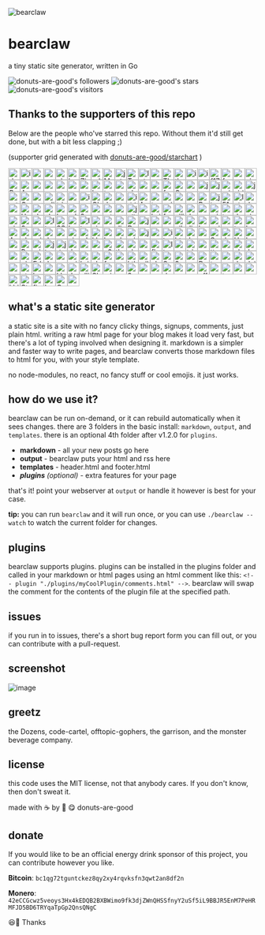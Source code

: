 ![bearclaw](https://user-images.githubusercontent.com/96031819/218302524-121cd81a-b552-45e5-b46e-5689bbf08390.png)
# bearclaw
a tiny static site generator, written in Go

![donuts-are-good's followers](https://img.shields.io/github/followers/donuts-are-good?&color=555&style=for-the-badge&label=followers) ![donuts-are-good's stars](https://img.shields.io/github/stars/donuts-are-good?affiliations=OWNER%2CCOLLABORATOR&color=555&style=for-the-badge) ![donuts-are-good's visitors](https://komarev.com/ghpvc/?username=donuts-are-good&color=555555&style=for-the-badge&label=visitors)

## Thanks to the supporters of this repo
Below are the people who've starred this repo. Without them it'd still get done, but with a bit less clapping ;)

(supporter grid generated with [donuts-are-good/starchart](https://github.com/donuts-are-good/starchart) )

<img height=24 width=24 src="https://avatars.githubusercontent.com/u/96031819?v=4" alt="donuts-are-good's avatar" title="donuts-are-good"/><img height=24 width=24 src="https://avatars.githubusercontent.com/u/71332326?v=4" alt="insolitum's avatar" title="insolitum"/><img height=24 width=24 src="https://avatars.githubusercontent.com/u/33086936?v=4" alt="mpldr's avatar" title="mpldr"/><img height=24 width=24 src="https://avatars.githubusercontent.com/u/83341867?v=4" alt="ramenbased's avatar" title="ramenbased"/><img height=24 width=24 src="https://avatars.githubusercontent.com/u/68368?v=4" alt="qbit's avatar" title="qbit"/><img height=24 width=24 src="https://avatars.githubusercontent.com/u/16841626?v=4" alt="horvski's avatar" title="horvski"/><img height=24 width=24 src="https://avatars.githubusercontent.com/u/26520924?v=4" alt="ZinRicky's avatar" title="ZinRicky"/><img height=24 width=24 src="https://avatars.githubusercontent.com/u/6362698?v=4" alt="ralgozino's avatar" title="ralgozino"/><img height=24 width=24 src="https://avatars.githubusercontent.com/u/7098804?v=4" alt="MattDemers's avatar" title="MattDemers"/><img height=24 width=24 src="https://avatars.githubusercontent.com/u/11037782?v=4" alt="jgbrwn's avatar" title="jgbrwn"/><img height=24 width=24 src="https://avatars.githubusercontent.com/u/68560840?v=4" alt="TakenMC's avatar" title="TakenMC"/><img height=24 width=24 src="https://avatars.githubusercontent.com/u/50343470?v=4" alt="luigibarbato's avatar" title="luigibarbato"/><img height=24 width=24 src="https://avatars.githubusercontent.com/u/5232965?v=4" alt="zamicol's avatar" title="zamicol"/><img height=24 width=24 src="https://avatars.githubusercontent.com/u/79346588?v=4" alt="TheShuckduck's avatar" title="TheShuckduck"/><img height=24 width=24 src="https://avatars.githubusercontent.com/u/217?v=4" alt="tkersey's avatar" title="tkersey"/><img height=24 width=24 src="https://avatars.githubusercontent.com/u/353918?v=4" alt="itwars's avatar" title="itwars"/><img height=24 width=24 src="https://avatars.githubusercontent.com/u/56121656?v=4" alt="iamcais's avatar" title="iamcais"/><img height=24 width=24 src="https://avatars.githubusercontent.com/u/23299193?v=4" alt="f1729's avatar" title="f1729"/><img height=24 width=24 src="https://avatars.githubusercontent.com/u/945075?v=4" alt="frankalicious's avatar" title="frankalicious"/><img height=24 width=24 src="https://avatars.githubusercontent.com/u/6848736?v=4" alt="roberthodapp's avatar" title="roberthodapp"/><img height=24 width=24 src="https://avatars.githubusercontent.com/u/28896876?v=4" alt="simulationguest's avatar" title="simulationguest"/><img height=24 width=24 src="https://avatars.githubusercontent.com/u/3662693?v=4" alt="RodrigoHahn's avatar" title="RodrigoHahn"/><img height=24 width=24 src="https://avatars.githubusercontent.com/u/5847?v=4" alt="Apreche's avatar" title="Apreche"/><img height=24 width=24 src="https://avatars.githubusercontent.com/u/31969517?v=4" alt="zubayrrr's avatar" title="zubayrrr"/><img height=24 width=24 src="https://avatars.githubusercontent.com/u/9178352?v=4" alt="mrjk05's avatar" title="mrjk05"/><img height=24 width=24 src="https://avatars.githubusercontent.com/u/3390639?v=4" alt="vorons's avatar" title="vorons"/><img height=24 width=24 src="https://avatars.githubusercontent.com/u/320397?v=4" alt="roycifer's avatar" title="roycifer"/><img height=24 width=24 src="https://avatars.githubusercontent.com/u/1280869?v=4" alt="aveekbhat's avatar" title="aveekbhat"/><img height=24 width=24 src="https://avatars.githubusercontent.com/u/299097?v=4" alt="betatron's avatar" title="betatron"/><img height=24 width=24 src="https://avatars.githubusercontent.com/u/711257?v=4" alt="teeheehee's avatar" title="teeheehee"/><img height=24 width=24 src="https://avatars.githubusercontent.com/u/19192104?v=4" alt="oznogon's avatar" title="oznogon"/><img height=24 width=24 src="https://avatars.githubusercontent.com/u/112922091?v=4" alt="cheetahzone's avatar" title="cheetahzone"/><img height=24 width=24 src="https://avatars.githubusercontent.com/u/2382127?v=4" alt="musicjunkieg's avatar" title="musicjunkieg"/><img height=24 width=24 src="https://avatars.githubusercontent.com/u/405972?v=4" alt="reorx's avatar" title="reorx"/><img height=24 width=24 src="https://avatars.githubusercontent.com/u/198178?v=4" alt="freespace's avatar" title="freespace"/><img height=24 width=24 src="https://avatars.githubusercontent.com/u/62988643?v=4" alt="Owain-S's avatar" title="Owain-S"/><img height=24 width=24 src="https://avatars.githubusercontent.com/u/32872980?v=4" alt="zarquin's avatar" title="zarquin"/><img height=24 width=24 src="https://avatars.githubusercontent.com/u/3323607?v=4" alt="jarrodoxical's avatar" title="jarrodoxical"/><img height=24 width=24 src="https://avatars.githubusercontent.com/u/1361123?v=4" alt="jonanderson10's avatar" title="jonanderson10"/><img height=24 width=24 src="https://avatars.githubusercontent.com/u/2114186?v=4" alt="sriramsamynathan's avatar" title="sriramsamynathan"/><img height=24 width=24 src="https://avatars.githubusercontent.com/u/637415?v=4" alt="sirinath's avatar" title="sirinath"/><img height=24 width=24 src="https://avatars.githubusercontent.com/u/12866?v=4" alt="jpoz's avatar" title="jpoz"/><img height=24 width=24 src="https://avatars.githubusercontent.com/u/104114432?v=4" alt="artlesshao's avatar" title="artlesshao"/><img height=24 width=24 src="https://avatars.githubusercontent.com/u/899321?v=4" alt="GreyDev's avatar" title="GreyDev"/><img height=24 width=24 src="https://avatars.githubusercontent.com/u/30691152?v=4" alt="notjedi's avatar" title="notjedi"/><img height=24 width=24 src="https://avatars.githubusercontent.com/u/3295092?v=4" alt="adityasanka's avatar" title="adityasanka"/><img height=24 width=24 src="https://avatars.githubusercontent.com/u/8691?v=4" alt="triptych's avatar" title="triptych"/><img height=24 width=24 src="https://avatars.githubusercontent.com/u/7477233?v=4" alt="vopi181's avatar" title="vopi181"/><img height=24 width=24 src="https://avatars.githubusercontent.com/u/1605764?v=4" alt="igufi's avatar" title="igufi"/><img height=24 width=24 src="https://avatars.githubusercontent.com/u/3900482?v=4" alt="GlenDC's avatar" title="GlenDC"/><img height=24 width=24 src="https://avatars.githubusercontent.com/u/5395723?v=4" alt="daveschumaker's avatar" title="daveschumaker"/><img height=24 width=24 src="https://avatars.githubusercontent.com/u/704872?v=4" alt="oudommeas's avatar" title="oudommeas"/><img height=24 width=24 src="https://avatars.githubusercontent.com/u/12671072?v=4" alt="iddan's avatar" title="iddan"/><img height=24 width=24 src="https://avatars.githubusercontent.com/u/6514772?v=4" alt="AquariusDue's avatar" title="AquariusDue"/><img height=24 width=24 src="https://avatars.githubusercontent.com/u/11752923?v=4" alt="tockards's avatar" title="tockards"/><img height=24 width=24 src="https://avatars.githubusercontent.com/u/150282?v=4" alt="asiermartinez's avatar" title="asiermartinez"/><img height=24 width=24 src="https://avatars.githubusercontent.com/u/4990437?v=4" alt="msubhash's avatar" title="msubhash"/><img height=24 width=24 src="https://avatars.githubusercontent.com/u/78207862?v=4" alt="romainpaoli's avatar" title="romainpaoli"/><img height=24 width=24 src="https://avatars.githubusercontent.com/u/868085?v=4" alt="Bedrovelsen's avatar" title="Bedrovelsen"/><img height=24 width=24 src="https://avatars.githubusercontent.com/u/7276380?v=4" alt="jlapaix's avatar" title="jlapaix"/><img height=24 width=24 src="https://avatars.githubusercontent.com/u/22991189?v=4" alt="5183nischal's avatar" title="5183nischal"/><img height=24 width=24 src="https://avatars.githubusercontent.com/u/7662793?v=4" alt="lukegg's avatar" title="lukegg"/><img height=24 width=24 src="https://avatars.githubusercontent.com/u/14281246?v=4" alt="dostie's avatar" title="dostie"/><img height=24 width=24 src="https://avatars.githubusercontent.com/u/30656767?v=4" alt="samcottle's avatar" title="samcottle"/><img height=24 width=24 src="https://avatars.githubusercontent.com/u/1638561?v=4" alt="HarrisonJackson's avatar" title="HarrisonJackson"/><img height=24 width=24 src="https://avatars.githubusercontent.com/u/8758132?v=4" alt="vladyio's avatar" title="vladyio"/><img height=24 width=24 src="https://avatars.githubusercontent.com/u/566844?v=4" alt="christoph00's avatar" title="christoph00"/><img height=24 width=24 src="https://avatars.githubusercontent.com/u/84460?v=4" alt="hwartig's avatar" title="hwartig"/><img height=24 width=24 src="https://avatars.githubusercontent.com/u/124629954?v=4" alt="ad-laurentius's avatar" title="ad-laurentius"/><img height=24 width=24 src="https://avatars.githubusercontent.com/u/104367919?v=4" alt="0x5f3's avatar" title="0x5f3"/><img height=24 width=24 src="https://avatars.githubusercontent.com/u/10968765?v=4" alt="yenbekbay's avatar" title="yenbekbay"/><img height=24 width=24 src="https://avatars.githubusercontent.com/u/75768?v=4" alt="mtron's avatar" title="mtron"/><img height=24 width=24 src="https://avatars.githubusercontent.com/u/37990858?v=4" alt="goranmoomin's avatar" title="goranmoomin"/><img height=24 width=24 src="https://avatars.githubusercontent.com/u/1237070?v=4" alt="julianxhokaxhiu's avatar" title="julianxhokaxhiu"/><img height=24 width=24 src="https://avatars.githubusercontent.com/u/68597908?v=4" alt="cosmic-flood's avatar" title="cosmic-flood"/><img height=24 width=24 src="https://avatars.githubusercontent.com/u/519433?v=4" alt="kaishin's avatar" title="kaishin"/><img height=24 width=24 src="https://avatars.githubusercontent.com/u/1113057?v=4" alt="fediaFedia's avatar" title="fediaFedia"/><img height=24 width=24 src="https://avatars.githubusercontent.com/u/35896706?v=4" alt="villacreses's avatar" title="villacreses"/><img height=24 width=24 src="https://avatars.githubusercontent.com/u/20537723?v=4" alt="dev-oskar's avatar" title="dev-oskar"/><img height=24 width=24 src="https://avatars.githubusercontent.com/u/15796851?v=4" alt="crendl's avatar" title="crendl"/><img height=24 width=24 src="https://avatars.githubusercontent.com/u/73650?v=4" alt="mickume's avatar" title="mickume"/><img height=24 width=24 src="https://avatars.githubusercontent.com/u/6660327?v=4" alt="t-var-s's avatar" title="t-var-s"/><img height=24 width=24 src="https://avatars.githubusercontent.com/u/7101501?v=4" alt="devnullity's avatar" title="devnullity"/><img height=24 width=24 src="https://avatars.githubusercontent.com/u/109930734?v=4" alt="vietphan-ioof's avatar" title="vietphan-ioof"/><img height=24 width=24 src="https://avatars.githubusercontent.com/u/26771145?v=4" alt="nicoloval's avatar" title="nicoloval"/><img height=24 width=24 src="https://avatars.githubusercontent.com/u/80297231?v=4" alt="0q2's avatar" title="0q2"/><img height=24 width=24 src="https://avatars.githubusercontent.com/u/136868?v=4" alt="zsellera's avatar" title="zsellera"/><img height=24 width=24 src="https://avatars.githubusercontent.com/u/749990?v=4" alt="lixoo81's avatar" title="lixoo81"/><img height=24 width=24 src="https://avatars.githubusercontent.com/u/68392445?v=4" alt="3Samourai's avatar" title="3Samourai"/><img height=24 width=24 src="https://avatars.githubusercontent.com/u/20612065?v=4" alt="korbiniak's avatar" title="korbiniak"/><img height=24 width=24 src="https://avatars.githubusercontent.com/u/53429650?v=4" alt="llgdd's avatar" title="llgdd"/><img height=24 width=24 src="https://avatars.githubusercontent.com/u/32209952?v=4" alt="aimen08's avatar" title="aimen08"/><img height=24 width=24 src="https://avatars.githubusercontent.com/u/16998799?v=4" alt="amadeuspagel's avatar" title="amadeuspagel"/><img height=24 width=24 src="https://avatars.githubusercontent.com/u/2486?v=4" alt="dingyi's avatar" title="dingyi"/><img height=24 width=24 src="https://avatars.githubusercontent.com/u/4614666?v=4" alt="Donnie's avatar" title="Donnie"/><img height=24 width=24 src="https://avatars.githubusercontent.com/u/105774456?v=4" alt="jacekschefler's avatar" title="jacekschefler"/><img height=24 width=24 src="https://avatars.githubusercontent.com/u/33498670?v=4" alt="norflin321's avatar" title="norflin321"/><img height=24 width=24 src="https://avatars.githubusercontent.com/u/395669?v=4" alt="azappella's avatar" title="azappella"/><img height=24 width=24 src="https://avatars.githubusercontent.com/u/5180878?v=4" alt="nik-s's avatar" title="nik-s"/><img height=24 width=24 src="https://avatars.githubusercontent.com/u/8069338?v=4" alt="djakaitis's avatar" title="djakaitis"/><img height=24 width=24 src="https://avatars.githubusercontent.com/u/76632257?v=4" alt="hollisticated-horse's avatar" title="hollisticated-horse"/><img height=24 width=24 src="https://avatars.githubusercontent.com/u/75911458?v=4" alt="voidptrptr's avatar" title="voidptrptr"/><img height=24 width=24 src="https://avatars.githubusercontent.com/u/22041463?v=4" alt="antiops's avatar" title="antiops"/><img height=24 width=24 src="https://avatars.githubusercontent.com/u/1075965?v=4" alt="takuan-osho's avatar" title="takuan-osho"/><img height=24 width=24 src="https://avatars.githubusercontent.com/u/8179545?v=4" alt="boxreb14's avatar" title="boxreb14"/><img height=24 width=24 src="https://avatars.githubusercontent.com/u/480724?v=4" alt="Amorymeltzer's avatar" title="Amorymeltzer"/><img height=24 width=24 src="https://avatars.githubusercontent.com/u/17181697?v=4" alt="chriswmartin's avatar" title="chriswmartin"/><img height=24 width=24 src="https://avatars.githubusercontent.com/u/6106530?v=4" alt="gridhawk's avatar" title="gridhawk"/><img height=24 width=24 src="https://avatars.githubusercontent.com/u/788347?v=4" alt="danielrangelmoreira's avatar" title="danielrangelmoreira"/><img height=24 width=24 src="https://avatars.githubusercontent.com/u/59229571?v=4" alt="quaintdev's avatar" title="quaintdev"/><img height=24 width=24 src="https://avatars.githubusercontent.com/u/7931934?v=4" alt="vinayrkumar's avatar" title="vinayrkumar"/><img height=24 width=24 src="https://avatars.githubusercontent.com/u/76493188?v=4" alt="whoibrar's avatar" title="whoibrar"/><img height=24 width=24 src="https://avatars.githubusercontent.com/u/29458506?v=4" alt="klaaay's avatar" title="klaaay"/><img height=24 width=24 src="https://avatars.githubusercontent.com/u/7111195?v=4" alt="bulbfreeman's avatar" title="bulbfreeman"/><img height=24 width=24 src="https://avatars.githubusercontent.com/u/58447309?v=4" alt="ohmygaugh-crypto's avatar" title="ohmygaugh-crypto"/><img height=24 width=24 src="https://avatars.githubusercontent.com/u/6293209?v=4" alt="mixedup4x4's avatar" title="mixedup4x4"/><img height=24 width=24 src="https://avatars.githubusercontent.com/u/57324475?v=4" alt="jamesauburn's avatar" title="jamesauburn"/><img height=24 width=24 src="https://avatars.githubusercontent.com/u/72028038?v=4" alt="yasledesma's avatar" title="yasledesma"/><img height=24 width=24 src="https://avatars.githubusercontent.com/u/11488356?v=4" alt="ibrahimBeladi's avatar" title="ibrahimBeladi"/><img height=24 width=24 src="https://avatars.githubusercontent.com/u/1606496?v=4" alt="htwyford's avatar" title="htwyford"/><img height=24 width=24 src="https://avatars.githubusercontent.com/u/17311736?v=4" alt="JohnBeyene's avatar" title="JohnBeyene"/><img height=24 width=24 src="https://avatars.githubusercontent.com/u/45949667?v=4" alt="samuelbutler's avatar" title="samuelbutler"/><img height=24 width=24 src="https://avatars.githubusercontent.com/u/884093?v=4" alt="SalGnt's avatar" title="SalGnt"/><img height=24 width=24 src="https://avatars.githubusercontent.com/u/3454131?v=4" alt="dcchambers's avatar" title="dcchambers"/><img height=24 width=24 src="https://avatars.githubusercontent.com/u/1859330?v=4" alt="Hazzamanic's avatar" title="Hazzamanic"/><img height=24 width=24 src="https://avatars.githubusercontent.com/u/105516142?v=4" alt="hrshshrma's avatar" title="hrshshrma"/><img height=24 width=24 src="https://avatars.githubusercontent.com/u/22394761?v=4" alt="orguetta's avatar" title="orguetta"/><img height=24 width=24 src="https://avatars.githubusercontent.com/u/7016247?v=4" alt="Pome-ro's avatar" title="Pome-ro"/><img height=24 width=24 src="https://avatars.githubusercontent.com/u/188119?v=4" alt="mikelittman's avatar" title="mikelittman"/><img height=24 width=24 src="https://avatars.githubusercontent.com/u/20298238?v=4" alt="jlucansky's avatar" title="jlucansky"/><img height=24 width=24 src="https://avatars.githubusercontent.com/u/8195?v=4" alt="jdoss's avatar" title="jdoss"/><img height=24 width=24 src="https://avatars.githubusercontent.com/u/6575619?v=4" alt="dedisuryadi's avatar" title="dedisuryadi"/><img height=24 width=24 src="https://avatars.githubusercontent.com/u/10601857?v=4" alt="andygeorge's avatar" title="andygeorge"/><img height=24 width=24 src="https://avatars.githubusercontent.com/u/483133?v=4" alt="vonmoltke's avatar" title="vonmoltke"/><img height=24 width=24 src="https://avatars.githubusercontent.com/u/35631?v=4" alt="a2800276's avatar" title="a2800276"/><img height=24 width=24 src="https://avatars.githubusercontent.com/u/328805?v=4" alt="theodesp's avatar" title="theodesp"/><img height=24 width=24 src="https://avatars.githubusercontent.com/u/5408720?v=4" alt="alexander-daniel's avatar" title="alexander-daniel"/><img height=24 width=24 src="https://avatars.githubusercontent.com/u/54605129?v=4" alt="noopsy's avatar" title="noopsy"/><img height=24 width=24 src="https://avatars.githubusercontent.com/u/122326493?v=4" alt="flatherz's avatar" title="flatherz"/><img height=24 width=24 src="https://avatars.githubusercontent.com/u/25562257?v=4" alt="litong-2017's avatar" title="litong-2017"/><img height=24 width=24 src="https://avatars.githubusercontent.com/u/4022487?v=4" alt="nyavorski's avatar" title="nyavorski"/><img height=24 width=24 src="https://avatars.githubusercontent.com/u/23124818?v=4" alt="tristanisham's avatar" title="tristanisham"/><img height=24 width=24 src="https://avatars.githubusercontent.com/u/2972950?v=4" alt="andryyy's avatar" title="andryyy"/><img height=24 width=24 src="https://avatars.githubusercontent.com/u/10456776?v=4" alt="ttgmichael's avatar" title="ttgmichael"/><img height=24 width=24 src="https://avatars.githubusercontent.com/u/355470?v=4" alt="usysrc's avatar" title="usysrc"/><img height=24 width=24 src="https://avatars.githubusercontent.com/u/96203496?v=4" alt="elpibegeek's avatar" title="elpibegeek"/><img height=24 width=24 src="https://avatars.githubusercontent.com/u/2591991?v=4" alt="JanJastrow's avatar" title="JanJastrow"/><img height=24 width=24 src="https://avatars.githubusercontent.com/u/16630701?v=4" alt="sophiabrandt's avatar" title="sophiabrandt"/><img height=24 width=24 src="https://avatars.githubusercontent.com/u/1719781?v=4" alt="pinpox's avatar" title="pinpox"/><img height=24 width=24 src="https://avatars.githubusercontent.com/u/2746374?v=4" alt="EdenEast's avatar" title="EdenEast"/><img height=24 width=24 src="https://avatars.githubusercontent.com/u/5291803?v=4" alt="doubleplusc's avatar" title="doubleplusc"/><img height=24 width=24 src="https://avatars.githubusercontent.com/u/102169?v=4" alt="usmanakram232's avatar" title="usmanakram232"/><img height=24 width=24 src="https://avatars.githubusercontent.com/u/8074?v=4" alt="grigio's avatar" title="grigio"/><img height=24 width=24 src="https://avatars.githubusercontent.com/u/624840?v=4" alt="briantkelley's avatar" title="briantkelley"/><img height=24 width=24 src="https://avatars.githubusercontent.com/u/5170612?v=4" alt="algustionesa's avatar" title="algustionesa"/><img height=24 width=24 src="https://avatars.githubusercontent.com/u/55907409?v=4" alt="fvckgrimm's avatar" title="fvckgrimm"/><img height=24 width=24 src="https://avatars.githubusercontent.com/u/16800558?v=4" alt="carterbourette's avatar" title="carterbourette"/><img height=24 width=24 src="https://avatars.githubusercontent.com/u/3750869?v=4" alt="ktkization's avatar" title="ktkization"/><img height=24 width=24 src="https://avatars.githubusercontent.com/u/64283810?v=4" alt="williycole's avatar" title="williycole"/><img height=24 width=24 src="https://avatars.githubusercontent.com/u/292738?v=4" alt="clsource's avatar" title="clsource"/><img height=24 width=24 src="https://avatars.githubusercontent.com/u/1036163?v=4" alt="SantoshSrinivas79's avatar" title="SantoshSrinivas79"/><img height=24 width=24 src="https://avatars.githubusercontent.com/u/20716142?v=4" alt="3raxton's avatar" title="3raxton"/><img height=24 width=24 src="https://avatars.githubusercontent.com/u/43866912?v=4" alt="vmc-7645's avatar" title="vmc-7645"/><img height=24 width=24 src="https://avatars.githubusercontent.com/u/58074586?v=4" alt="Daeraxa's avatar" title="Daeraxa"/><img height=24 width=24 src="https://avatars.githubusercontent.com/u/4571498?v=4" alt="tsujp's avatar" title="tsujp"/><img height=24 width=24 src="https://avatars.githubusercontent.com/u/16623935?v=4" alt="mzfr's avatar" title="mzfr"/><img height=24 width=24 src="https://avatars.githubusercontent.com/u/46460041?v=4" alt="daviduzondu's avatar" title="daviduzondu"/><img height=24 width=24 src="https://avatars.githubusercontent.com/u/12391?v=4" alt="dai's avatar" title="dai"/><img height=24 width=24 src="https://avatars.githubusercontent.com/u/6857926?v=4" alt="monopoly-db's avatar" title="monopoly-db"/><img height=24 width=24 src="https://avatars.githubusercontent.com/u/1509718?v=4" alt="atre14's avatar" title="atre14"/><img height=24 width=24 src="https://avatars.githubusercontent.com/u/1743504?v=4" alt="bocke's avatar" title="bocke"/><img height=24 width=24 src="https://avatars.githubusercontent.com/u/609828?v=4" alt="gpaes's avatar" title="gpaes"/><img height=24 width=24 src="https://avatars.githubusercontent.com/u/68492?v=4" alt="klebertertulino's avatar" title="klebertertulino"/><img height=24 width=24 src="https://avatars.githubusercontent.com/u/64837?v=4" alt="dmje's avatar" title="dmje"/><img height=24 width=24 src="https://avatars.githubusercontent.com/u/178641?v=4" alt="ellisonleao's avatar" title="ellisonleao"/><img height=24 width=24 src="https://avatars.githubusercontent.com/u/14279561?v=4" alt="Skyth3r's avatar" title="Skyth3r"/><img height=24 width=24 src="https://avatars.githubusercontent.com/u/93241?v=4" alt="michaelsmanley's avatar" title="michaelsmanley"/><img height=24 width=24 src="https://avatars.githubusercontent.com/u/1837916?v=4" alt="approximate's avatar" title="approximate"/><img height=24 width=24 src="https://avatars.githubusercontent.com/u/74379074?v=4" alt="2-1-1-2's avatar" title="2-1-1-2"/><img height=24 width=24 src="https://avatars.githubusercontent.com/u/55332216?v=4" alt="aaronkebede's avatar" title="aaronkebede"/><img height=24 width=24 src="https://avatars.githubusercontent.com/u/1545613?v=4" alt="nazgu1's avatar" title="nazgu1"/><img height=24 width=24 src="https://avatars.githubusercontent.com/u/11729897?v=4" alt="davidhaley's avatar" title="davidhaley"/><img height=24 width=24 src="https://avatars.githubusercontent.com/u/6173511?v=4" alt="yasmeen's avatar" title="yasmeen"/><img height=24 width=24 src="https://avatars.githubusercontent.com/u/1157246?v=4" alt="rwcrooks's avatar" title="rwcrooks"/><img height=24 width=24 src="https://avatars.githubusercontent.com/u/18105154?v=4" alt="offsounder's avatar" title="offsounder"/><img height=24 width=24 src="https://avatars.githubusercontent.com/u/8810597?v=4" alt="vaygr's avatar" title="vaygr"/><img height=24 width=24 src="https://avatars.githubusercontent.com/u/1420610?v=4" alt="terretta's avatar" title="terretta"/><img height=24 width=24 src="https://avatars.githubusercontent.com/u/44780846?v=4" alt="arrow2nd's avatar" title="arrow2nd"/><img height=24 width=24 src="https://avatars.githubusercontent.com/u/3395967?v=4" alt="puzzeljp's avatar" title="puzzeljp"/><img height=24 width=24 src="https://avatars.githubusercontent.com/u/82786436?v=4" alt="khira9504's avatar" title="khira9504"/><img height=24 width=24 src="https://avatars.githubusercontent.com/u/11828868?v=4" alt="StanleyLW's avatar" title="StanleyLW"/><img height=24 width=24 src="https://avatars.githubusercontent.com/u/6913198?v=4" alt="firestack's avatar" title="firestack"/><img height=24 width=24 src="https://avatars.githubusercontent.com/u/3195146?v=4" alt="banderson443's avatar" title="banderson443"/><img height=24 width=24 src="https://avatars.githubusercontent.com/u/39137?v=4" alt="Gooseus's avatar" title="Gooseus"/><img height=24 width=24 src="https://avatars.githubusercontent.com/u/13027104?v=4" alt="ymkz's avatar" title="ymkz"/>



## what's a static site generator
a static site is a site with no fancy clicky things, signups, comments, just plain html. writing a raw html page for your blog makes it load very fast, but there's a lot of typing involved when designing it. markdown is a simpler and faster way to write pages, and bearclaw converts those markdown files to html for you, with your style template. 

no node-modules, no react, no fancy stuff or cool emojis. it just works.

## how do we use it?
bearclaw can be run on-demand, or it can rebuild automatically when it sees changes. there are 3 folders in the basic install: `markdown`, `output`, and `templates`. there is an optional 4th folder after v1.2.0 for `plugins`.

- **markdown** - all your new posts go here
- **output** - bearclaw puts your html and rss here
- **templates** - header.html and footer.html
- ***plugins*** *(optional)* - extra features for your page

that's it! point your webserver at `output` or handle it however is best for your case.

**tip:** you can run `bearclaw` and it will run once, or you can use `./bearclaw --watch` to watch the current folder for changes.

## plugins
bearclaw supports plugins. plugins can be installed in the plugins folder and called in your markdown or html pages using an html comment like this: `<!-- plugin "./plugins/myCoolPlugin/comments.html" -->`. bearclaw will swap the comment for the contents of the plugin file at the specified path.

## issues

if you run in to issues, there's a short bug report form you can fill out, or you can contribute with a pull-request.

## screenshot

![image](https://user-images.githubusercontent.com/96031819/218305635-75bdf421-e412-4b90-9f4a-26947219bf51.png)

## greetz

the Dozens, code-cartel, offtopic-gophers, the garrison, and the monster beverage company.

## license

this code uses the MIT license, not that anybody cares. If you don't know, then don't sweat it.

made with ☕ by 🍩 😋 donuts-are-good


## donate

If you would like to be an official energy drink sponsor of this project, you can contribute however you like.

**Bitcoin**: `bc1qg72tguntckez8qy2xy4rqvksfn3qwt2an8df2n`

**Monero**: `42eCCGcwz5veoys3Hx4kEDQB2BXBWimo9fk3djZWnQHSSfnyY2uSf5iL9BBJR5EnM7PeHRMFJD5BD6TRYqaTpGp2QnsQNgC` 

😆👏 Thanks
